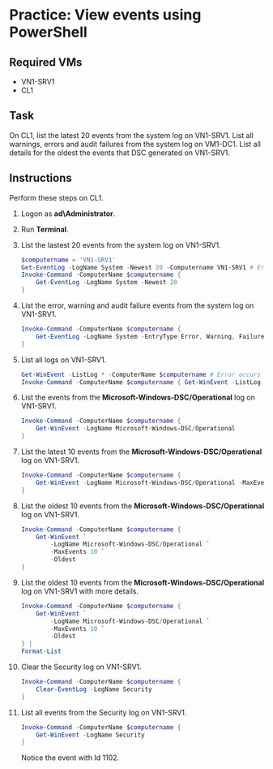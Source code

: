 # Practice: View events using PowerShell

## Required VMs

* VN1-SRV1
* CL1

## Task

On CL1, list the latest 20 events from the system log on VN1-SRV1. List all warnings, errors and audit failures from the system log on VM1-DC1. List all details for the oldest the events that DSC generated on VN1-SRV1.

## Instructions

Perform these steps on CL1.

1. Logon as **ad\Administrator**.
1. Run **Terminal**.
1. List the lastest 20 events from the system log on VN1-SRV1.

    ````powershell
    $computername = 'VN1-SRV1'
    Get-EventLog -LogName System -Newest 20 -Computername VN1-SRV1 # Error occurs
    Invoke-Command -ComputerName $computername { 
        Get-EventLog -LogName System -Newest 20 
    }
    ````


1. List the error, warning and audit failure events from the system log on VN1-SRV1.

    ````powershell
    Invoke-Command -ComputerName $computername {
        Get-EventLog -LogName System -EntryType Error, Warning, FailureAudit
    }
    ````

1. List all logs on VN1-SRV1.

    ````powershell
    Get-WinEvent -ListLog * -ComputerName $computername # Error occurs
    Invoke-Command -ComputerName $computername { Get-WinEvent -ListLog * }
    ````

1. List the events from the **Microsoft-Windows-DSC/Operational** log on VN1-SRV1.

    ````powershell
    Invoke-Command -ComputerName $computername { 
        Get-WinEvent -LogName Microsoft-Windows-DSC/Operational 
    }
    ````

1. List the latest 10 events from the **Microsoft-Windows-DSC/Operational** log on VN1-SRV1.

    ````powershell
    Invoke-Command -ComputerName $computername {
        Get-WinEvent -LogName Microsoft-Windows-DSC/Operational -MaxEvents 10 
    }
    ````

1. List the oldest 10 events from the **Microsoft-Windows-DSC/Operational** log on VN1-SRV1.

    ````powershell
    Invoke-Command -ComputerName $computername {
        Get-WinEvent `
            -LogName Microsoft-Windows-DSC/Operational `
            -MaxEvents 10 `
            -Oldest
    }
    ````

1. List the oldest 10 events from the **Microsoft-Windows-DSC/Operational** log on VN1-SRV1 with more details.

    ````powershell
    Invoke-Command -ComputerName $computername {
        Get-WinEvent `
            -LogName Microsoft-Windows-DSC/Operational `
            -MaxEvents 10 `
            -Oldest
    } |
    Format-List
    ````

1. Clear the Security log on VN1-SRV1.

    ````powershell
    Invoke-Command -ComputerName $computername { 
        Clear-EventLog -LogName Security 
    }
    ````

1. List all events from the Security log on VN1-SRV1.

    ````powershell
    Invoke-Command -ComputerName $computername { 
        Get-WinEvent -LogName Security 
    }
    ````

    Notice the event with Id 1102.
